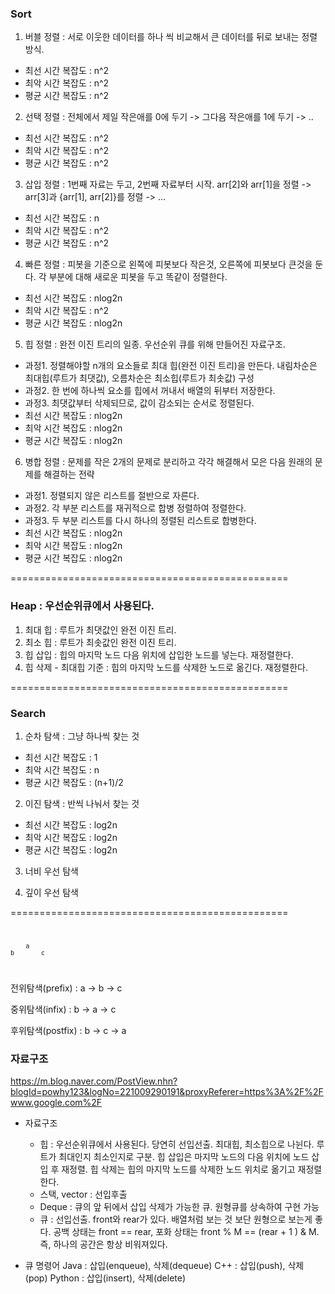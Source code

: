 ### Sort
1) 버블 정렬 : 서로 이웃한 데이터를 하나 씩 비교해서 큰 데이터를 뒤로 보내는 정렬 방식.
  * 최선 시간 복잡도 : n^2
  * 최악 시간 복잡도 : n^2
  * 평균 시간 복잡도 : n^2

2) 선택 정렬 : 전체에서 제일 작은애를 0에 두기 -> 그다음 작은애를 1에 두기 -> ..
  * 최선 시간 복잡도 : n^2
  * 최악 시간 복잡도 : n^2
  * 평균 시간 복잡도 : n^2

3) 삽입 정렬 : 1번째 자료는 두고, 2번째 자료부터 시작. arr[2]와 arr[1]을 정렬 -> arr[3]과 {arr[1], arr[2]}를 정렬 -> ...
  * 최선 시간 복잡도 : n
  * 최악 시간 복잡도 : n^2
  * 평균 시간 복잡도 : n^2

4) 빠른 정렬 : 피봇을 기준으로 왼쪽에 피봇보다 작은것, 오른쪽에 피봇보다 큰것을 둔다. 각 부분에 대해 새로운 피봇을 두고 똑같이 정렬한다.
  * 최선 시간 복잡도 : nlog2n
  * 최악 시간 복잡도 : n^2
  * 평균 시간 복잡도 : nlog2n

5) 힙 정렬 : 완전 이진 트리의 일종. 우선순위 큐를 위해 만들어진 자료구조.
  * 과정1. 정렬해야할 n개의 요소들로 최대 힙(완전 이진 트리)을 만든다. 내림차순은 최대힙(루트가 최댓값), 오름차순은 최소힙(루트가 최솟값) 구성
  * 과정2. 한 번에 하나씩 요소를 힙에서 꺼내서 배열의 뒤부터 저장한다.
  * 과정3. 최댓값부터 삭제되므로, 값이 감소되는 순서로 정렬된다.
  * 최선 시간 복잡도 : nlog2n
  * 최악 시간 복잡도 : nlog2n
  * 평균 시간 복잡도 : nlog2n

6) 병합 정렬 : 문제를 작은 2개의 문제로 분리하고 각각 해결해서 모은 다음 원래의 문제를 해결하는 전략
  * 과정1. 정렬되지 않은 리스트를 절반으로 자른다.
  * 과정2. 각 부분 리스트를 재귀적으로 합병 정렬하여 정렬한다.
  * 과정3. 두 부분 리스트를 다시 하나의 정렬된 리스트로 합병한다.
  * 최선 시간 복잡도 : nlog2n
  * 최악 시간 복잡도 : nlog2n
  * 평균 시간 복잡도 : nlog2n

================================================

### Heap : 우선순위큐에서 사용된다.
1) 최대 힙 : 루트가 최댓값인 완전 이진 트리.
2) 최소 힙 : 루트가 최솟값인 완전 이진 트리.
3) 힙 삽입 : 힙의 마지막 노드 다음 위치에 삽입한 노드를 넣는다. 재정렬한다.
4) 힙 삭제 - 최대힙 기준 : 힙의 마지막 노드를 삭제한 노드로 옮긴다. 재정렬한다.

================================================

### Search
1) 순차 탐색 : 그냥 하나씩 찾는 것
  * 최선 시간 복잡도 : 1
  * 최악 시간 복잡도 : n
  * 평균 시간 복잡도 : (n+1)/2

2) 이진 탐색 : 반씩 나눠서 찾는 것
  * 최선 시간 복잡도 : log2n
  * 최악 시간 복잡도 : log2n
  * 평균 시간 복잡도 : log2n

3) 너비 우선 탐색

4) 깊이 우선 탐색

================================================
<code>

		a
	b		c

</code>

전위탐색(prefix) : a -> b -> c

중위탐색(infix) : b -> a -> c

후위탐색(postfix) : b -> c -> a


### 자료구조
https://m.blog.naver.com/PostView.nhn?blogId=powhy123&logNo=221009290191&proxyReferer=https%3A%2F%2Fwww.google.com%2F

- 자료구조
	+ 힙 : 우선순위큐에서 사용된다. 당연히 선입선출. 최대힙, 최소힙으로 나뉜다. 루트가 최대인지 최소인지로 구분. 힙 삽입은 마지막 노드의 다음 위치에 노드 삽입 후 재정렬. 힙 삭제는 힙의 마지막 노드를 삭제한 노드 위치로 옮기고 재정렬한다.
	+ 스택, vector : 선입후출
	+ Deque : 큐의 앞 뒤에서 삽입 삭제가 가능한 큐. 원형큐를 상속하여 구현 가능
	+ 큐 : 선입선출. front와 rear가 있다. 배열처럼 보는 것 보단 원형으로 보는게 좋다. 공백 상태는 front == rear, 포화 상태는 front % M == (rear + 1 ) & M. 즉, 하나의 공간은 항상 비워져있다.

- 큐 명령어
Java : 삽입(enqueue), 삭제(dequeue)
C++ : 삽입(push), 삭제(pop)
Python : 삽입(insert), 삭제(delete)

